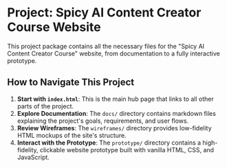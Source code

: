# Project: Spicy AI Content Creator Course Website

This project package contains all the necessary files for the "Spicy AI Content Creator Course" website, from documentation to a fully interactive prototype.

## How to Navigate This Project

1.  **Start with `index.html`**: This is the main hub page that links to all other parts of the project.
2.  **Explore Documentation**: The `docs/` directory contains markdown files explaining the project's goals, requirements, and user flows.
3.  **Review Wireframes**: The `wireframes/` directory provides low-fidelity HTML mockups of the site's structure.
4.  **Interact with the Prototype**: The `prototype/` directory contains a high-fidelity, clickable website prototype built with vanilla HTML, CSS, and JavaScript.
